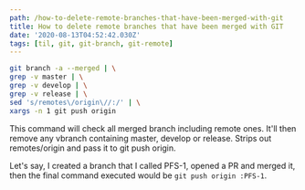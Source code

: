 ```yaml
---
path: /how-to-delete-remote-branches-that-have-been-merged-with-git
title: How to delete remote branches that have been merged with GIT
date: '2020-08-13T04:52:42.030Z'
tags: [til, git, git-branch, git-remote]
---
```


```bash
git branch -a --merged | \
grep -v master | \
grep -v develop | \
grep -v release | \
sed 's/remotes\/origin\//:/' | \
xargs -n 1 git push origin
```

This command will check all merged branch including remote ones. It'll then remove any vbranch containing master, develop or release. Strips out remotes/origin and pass it to git push origin.

Let's say, I created a branch that I called PFS-1, opened a PR and merged it, then the final command executed would be `git push origin :PFS-1`.
